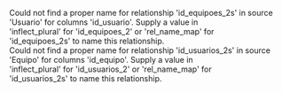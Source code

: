 Could not find a proper name for relationship 'id_equipoes_2s' in source         
'Usuario' for columns 'id_usuario'. Supply a value in                                                                
'inflect_plural' for 'id_equipoes_2' or 'rel_name_map' for                   
'id_equipoes_2s' to name this relationship.                                                              
Could not find a proper name for relationship 'id_usuarios_2s' in source                                         
'Equipo' for columns 'id_equipo'. Supply a value in                                                              
'inflect_plural' for 'id_usuarios_2' or 'rel_name_map' for                                                           
'id_usuarios_2s' to name this relationship.              